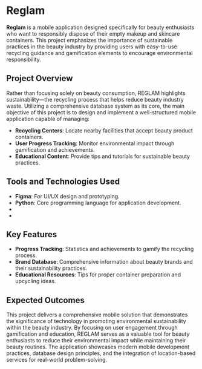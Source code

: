 # Reglam 
 
**Reglam** is a mobile application designed specifically for beauty enthusiasts who want to responsibly dispose of their empty makeup and skincare containers. This project emphasizes the importance of sustainable practices in the beauty industry by providing users with easy-to-use recycling guidance and gamification elements to encourage environmental responsibility.

## Project Overview
Rather than focusing solely on beauty consumption, REGLAM highlights sustainability—the recycling process that helps reduce beauty industry waste. Utilizing a comprehensive database system as its core, the main objective of this project is to design and implement a well-structured mobile application capable of managing:
- **Recycling Centers**: Locate nearby facilities that accept beauty product containers.
- **User Progress Tracking**: Monitor environmental impact through gamification and achievements.
- **Educational Content**: Provide tips and tutorials for sustainable beauty practices.

## Tools and Technologies Used 
- **Figma**: For UI/UX design and prototyping.
- **Python**: Core programming language for application development.
- 
-

## Key Features
- **Progress Tracking**: Statistics and achievements to gamify the recycling process.
- **Brand Database**: Comprehensive information about beauty brands and their sustainability practices.
- **Educational Resources**: Tips for proper container preparation and upcycling ideas.

## Expected Outcomes
This project delivers a comprehensive mobile solution that demonstrates the significance of technology in promoting environmental sustainability within the beauty industry. By focusing on user engagement through gamification and education, REGLAM serves as a valuable tool for beauty enthusiasts to reduce their environmental impact while maintaining their beauty routines. The application showcases modern mobile development practices, database design principles, and the integration of location-based services for real-world problem-solving.

